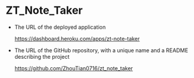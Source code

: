 # ZT_Note_Taker
* The URL of the deployed application

    https://dashboard.heroku.com/apps/zt-note-taker
    

* The URL of the GitHub repository, with a unique name and a README describing the project
    
    https://github.com/ZhouTian0716/zt_note_taker
